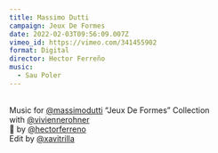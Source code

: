 ```yaml
---
title: Massimo Dutti
campaign: Jeux De Formes
date: 2022-02-03T09:56:09.007Z
vimeo_id: https://vimeo.com/341455902
format: Digital
director: Hector Ferreño
music:
  - Sau Poler
---
```

\
Music for [@massimodutti](https://www.instagram.com/massimodutti/) “Jeux De Formes” Collection with [@viviennerohner](https://www.instagram.com/viviennerohner/)\
🎥 by [@hectorferreno](https://www.instagram.com/hectorferreno/)\
Edit by [@xavitrilla](https://www.instagram.com/xavitrilla/)